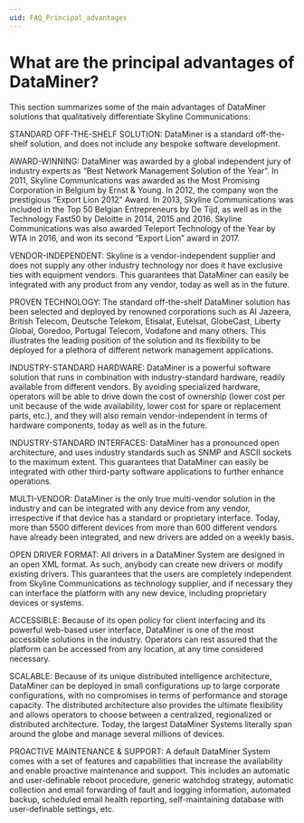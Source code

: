 ```yaml
---
uid: FAQ_Principal_advantages
---
```


# What are the principal advantages of DataMiner?

This section summarizes some of the main advantages of DataMiner solutions that qualitatively differentiate Skyline Communications:

STANDARD OFF-THE-SHELF SOLUTION: DataMiner is a standard off-the-shelf solution, and does not include any bespoke software development.

AWARD-WINNING: DataMiner was awarded by a global independent jury of industry experts as “Best Network Management Solution of the Year”. In 2011, Skyline Communications was awarded as the Most Promising Corporation in Belgium by Ernst & Young. In 2012, the company won the prestigious “Export Lion 2012” Award. In 2013, Skyline Communications was included in the Top 50 Belgian Entrepreneurs by De Tijd, as well as in the Technology Fast50 by Deloitte in 2014, 2015 and 2016. Skyline Communications was also awarded Teleport Technology of the Year by WTA in 2016, and won its second “Export Lion” award in 2017.

VENDOR-INDEPENDENT: Skyline is a vendor-independent supplier and does not supply any other industry technology nor does it have exclusive ties with equipment vendors. This guarantees that DataMiner can easily be integrated with any product from any vendor, today as well as in the future.

PROVEN TECHNOLOGY: The standard off-the-shelf DataMiner solution has been selected and deployed by renowned corporations such as Al Jazeera, British Telecom, Deutsche Telekom, Etisalat, Eutelsat, GlobeCast, Liberty Global, Ooredoo, Portugal Telecom, Vodafone and many others. This illustrates the leading position of the solution and its flexibility to be deployed for a plethora of different network management applications.

INDUSTRY-STANDARD HARDWARE: DataMiner is a powerful software solution that runs in combination with industry-standard hardware, readily available from different vendors. By avoiding specialized hardware, operators will be able to drive down the cost of ownership (lower cost per unit because of the wide availability, lower cost for spare or replacement parts, etc.), and they will also remain vendor-independent in terms of hardware components, today as well as in the future.

INDUSTRY-STANDARD INTERFACES: DataMiner has a pronounced open architecture, and uses industry standards such as SNMP and ASCII sockets to the maximum extent. This guarantees that DataMiner can easily be integrated with other third-party software applications to further enhance operations.

MULTI-VENDOR: DataMiner is the only true multi-vendor solution in the industry and can be integrated with any device from any vendor, irrespective if that device has a standard or proprietary interface. Today, more than 5500 different devices from more than 600 different vendors have already been integrated, and new drivers are added on a weekly basis.

OPEN DRIVER FORMAT: All drivers in a DataMiner System are designed in an open XML format. As such, anybody can create new drivers or modify existing drivers. This guarantees that the users are completely independent from Skyline Communications as technology supplier, and if necessary they can interface the platform with any new device, including proprietary devices or systems.

ACCESSIBLE: Because of its open policy for client interfacing and its powerful web-based user interface, DataMiner is one of the most accessible solutions in the industry. Operators can rest assured that the platform can be accessed from any location, at any time considered necessary.

SCALABLE: Because of its unique distributed intelligence architecture, DataMiner can be deployed in small configurations up to large corporate configurations, with no compromises in terms of performance and storage capacity. The distributed architecture also provides the ultimate flexibility and allows operators to choose between a centralized, regionalized or distributed architecture. Today, the largest DataMiner Systems literally span around the globe and manage several millions of devices.

PROACTIVE MAINTENANCE & SUPPORT: A default DataMiner System comes with a set of features and capabilities that increase the availability and enable proactive maintenance and support. This includes an automatic and user-definable reboot procedure, generic watchdog strategy, automatic collection and email forwarding of fault and logging information, automated backup, scheduled email health reporting, self-maintaining database with user-definable settings, etc.
